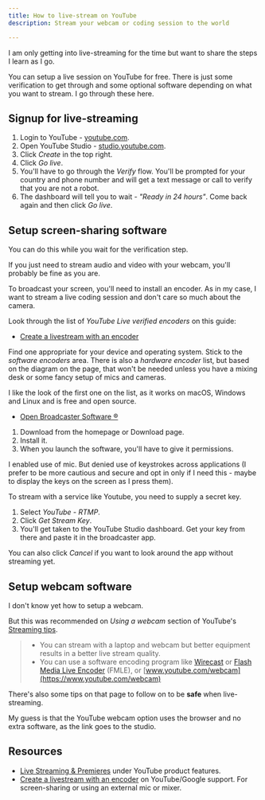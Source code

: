 ```yaml
---
title: How to live-stream on YouTube
description: Stream your webcam or coding session to the world

---
```

I am only getting into live-streaming for the time but want to share the steps I learn as I go.

You can setup a live session on YouTube for free. There is just some verification to get through and some optional software depending on what you want to stream. I go through these here.

## Signup for live-streaming

1. Login to YouTube - [youtube.com](https://youtube.com/ "youtube.com").
2. Open YouTube Studio - [studio.youtube.com](https://studio.youtube.com/ "https://studio.youtube.com/").
3. Click _Create_ in the top right.
4. Click _Go live_.
5. You'll have to go through the _Verify_ flow. You'll be prompted for your country and phone number and will get a text message or call to verify that you are not a robot.
6. The dashboard will tell you to wait - _"Ready in 24 hours"_. Come back again and then click _Go live_.

## Setup screen-sharing software

You can do this while you wait for the verification step.

If you just need to stream audio and video with your webcam, you'll probably be fine as you are.

To broadcast your screen, you'll need to install an encoder. As in my case, I want to stream a live coding session and don't care so much about the camera.

Look through the list of _YouTube Live verified encoders_ on this guide:

* [Create a livestream with an encoder](https://support.google.com/youtube/answer/2907883?hl=en&ref_topic=9257984#zippy=%2Csoftware-encoders)

Find one appropriate for your device and operating system. Stick to the _software encoders_ area. There is also a _hardware encoder_ list, but based on the diagram on the page, that won't be needed unless you have a mixing desk or some fancy setup of mics and cameras.

I like the look of the first one on the list, as it works on macOS, Windows and Linux and is free and open source.

* [Open Broadcaster Software ®](https://obsproject.com/ "Open Broadcaster Software®️")

1. Download from the homepage or Download page.
2. Install it.
3. When you launch the software, you'll have to give it permissions.

I enabled use of mic. But denied use of keystrokes across applications (I prefer to be more cautious and secure and opt in only if I need this - maybe to display the keys on the screen as I press them).

To stream with a service like Youtube, you need to supply a secret key.

1. Select _YouTube - RTMP_.
2. Click _Get Stream Key_.
3. You'll get taken to the YouTube Studio dashboard. Get your key from there and paste it in the broadcaster app.

You can also click _Cancel_ if you want to look around the app without streaming yet.

## Setup webcam software

I don't know yet how to setup a webcam.

But this was recommended on _Using a webcam_ section of YouTube's [Streaming tips](https://support.google.com/youtube/answer/2853856?hl=en&ref_topic=9257984#zippy=%2Cusing-a-webcam).

> * You can stream with a laptop and webcam but better equipment results in a better live stream quality.
> * You can use a software encoding program like [Wirecast](http://www.telestream.net/wirecastforyoutube/cb-landing.htm) or [Flash Media Live Encoder](http://www.adobe.com/products/flashmediaserver/flashmediaencoder/) (FMLE), or [www.youtube.com/webcam](https://www.youtube.com/webcam)

There's also some tips on that page to follow on to be **safe** when live-streaming.

My guess is that the YouTube webcam option uses the browser and no extra software, as the link goes to the studio.

## Resources

* [Live Streaming & Premieres](https://www.youtube.com/howyoutubeworks/product-features/live/?gclsrc=aw.ds#youtube-live) under YouTube product features.
* [Create a livestream with an encoder](https://support.google.com/youtube/answer/2907883?hl=en&ref_topic=9257984) on YouTube/Google support. For screen-sharing or using an external mic or mixer.